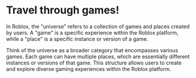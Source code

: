 #  Travel through games! 

In Roblox, the "universe" refers to a collection of games and places created by users. A "game" is a specific experience within the Roblox platform, while a "place" is a specific instance or version of a game.

Think of the universe as a broader category that encompasses various games. Each game can have multiple places, which are essentially different instances or versions of that game. This structure allows users to create and explore diverse gaming experiences within the Roblox platform.

